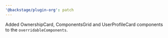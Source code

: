```yaml
---
'@backstage/plugin-org': patch
---
```


Added OwnershipCard, ComponentsGrid and UserProfileCard components to the `overridableComponents`.
